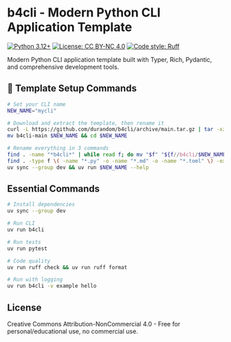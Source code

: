 # b4cli - Modern Python CLI Application Template

[![Python 3.12+](https://img.shields.io/badge/python-3.12+-blue.svg)](https://www.python.org/downloads/)
[![License: CC BY-NC 4.0](https://img.shields.io/badge/License-CC_BY--NC_4.0-lightgrey.svg)](https://creativecommons.org/licenses/by-nc/4.0/)
[![Code style: Ruff](https://img.shields.io/badge/code%20style-ruff-000000.svg)](https://github.com/astral-sh/ruff)

Modern Python CLI application template built with Typer, Rich, Pydantic, and comprehensive development tools.

## 🚀 Template Setup Commands

```bash
# Set your CLI name
NEW_NAME="mycli"

# Download and extract the template, then rename it
curl -L https://github.com/durandom/b4cli/archive/main.tar.gz | tar -xz
mv b4cli-main $NEW_NAME && cd $NEW_NAME

# Rename everything in 3 commands
find . -name "*b4cli*" | while read f; do mv "$f" "${f//b4cli/$NEW_NAME}"; done
find . -type f \( -name "*.py" -o -name "*.md" -o -name "*.toml" \) -exec sed -i '' "s/b4cli/$NEW_NAME/g" {} +
uv sync --group dev && uv run $NEW_NAME --help
```

## Essential Commands

```bash
# Install dependencies
uv sync --group dev

# Run CLI
uv run b4cli

# Run tests
uv run pytest

# Code quality
uv run ruff check && uv run ruff format

# Run with logging
uv run b4cli -v example hello
```

## License

Creative Commons Attribution-NonCommercial 4.0 - Free for personal/educational use, no commercial use.
